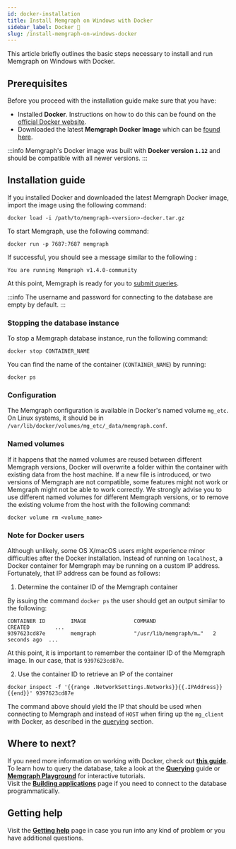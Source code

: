 ```yaml
---
id: docker-installation
title: Install Memgraph on Windows with Docker
sidebar_label: Docker 🐳
slug: /install-memgraph-on-windows-docker
---
```


This article briefly outlines the basic steps necessary to install and run
Memgraph on Windows with Docker.

## Prerequisites

Before you proceed with the installation guide make sure that you have:

- Installed **Docker**. Instructions on how to do this can be found on the
  [official Docker website](https://docs.docker.com/get-docker/).
- Downloaded the latest **Memgraph Docker Image** which can be [found
  here](https://memgraph.com/download/).

:::info 
Memgraph's Docker image was built with **Docker version `1.12`** and
should be compatible with all newer versions.
:::

## Installation guide

If you installed Docker and downloaded the latest Memgraph Docker image, import
the image using the following command:

```
docker load -i /path/to/memgraph-<version>-docker.tar.gz
```

To start Memgraph, use the following command:

```
docker run -p 7687:7687 memgraph
```

If successful, you should see a message similar to the following :

```
You are running Memgraph v1.4.0-community
```

At this point, Memgraph is ready for you to [submit
queries](/getting-started/querying/querying.md).

:::info 
The username and password for connecting to the database are empty by
default.
:::

### Stopping the database instance

To stop a Memgraph database instance, run the following command:

```
docker stop CONTAINER_NAME
```

You can find the name of the container (`CONTAINER_NAME`) by running:

```
docker ps
```

### Configuration

The Memgraph configuration is available in Docker's named volume `mg_etc`. On
Linux systems, it should be in
`/var/lib/docker/volumes/mg_etc/_data/memgraph.conf`.

### Named volumes

If it happens that the named volumes are reused between different Memgraph
versions, Docker will overwrite a folder within the container with existing data
from the host machine. If a new file is introduced, or two versions of Memgraph
are not compatible, some features might not work or Memgraph might not be able
to work correctly. We strongly advise you to use different named volumes for
different Memgraph versions, or to remove the existing volume from the host with
the following command:

```
docker volume rm <volume_name>
```

### Note for Docker users

Although unlikely, some OS X/macOS users might experience minor difficulties
after the Docker installation. Instead of running on `localhost`, a Docker
container for Memgraph may be running on a custom IP address. Fortunately, that
IP address can be found as follows:

1. Determine the container ID of the Memgraph container

By issuing the command `docker ps` the user should get an output similar to the
following:

```
CONTAINER ID        IMAGE               COMMAND                  CREATED        ...
9397623cd87e        memgraph            "/usr/lib/memgraph/m…"   2 seconds ago  ...
```

At this point, it is important to remember the container ID of the Memgraph
image. In our case, that is `9397623cd87e`.

2. Use the container ID to retrieve an IP of the container

```
docker inspect -f '{{range .NetworkSettings.Networks}}{{.IPAddress}}{{end}}' 9397623cd87e
```

The command above should yield the IP that should be used when connecting to
Memgraph and instead of `HOST` when firing up the `mg_client` with Docker, as
described in the [querying](/getting-started/querying/querying.md) section.

## Where to next?

If you need more information on working with Docker, check out **[this
guide](/database-functionalities/work-with-docker.md)**.<br/>
To learn how to query the database, take a look at the
**[Querying](/getting-started/querying/querying.md)** guide or **[Memgraph
Playground](https://playground.memgraph.com/)** for interactive tutorials.<br/>
Visit the **[Building
applications](/getting-started/connecting-applications/connecting-applications.md)**
page if you need to connect to the database programmatically.

## Getting help

Visit the **[Getting help](/getting-help/getting-help.md)** page in case you run
into any kind of problem or you have additional questions.
